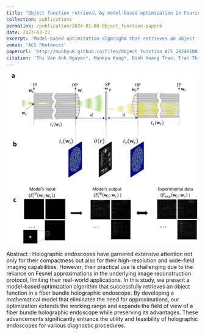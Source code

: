 ```yaml
---
title: "Object function retrieval by model-based optimization in Fourier holographic endoscopy"
collection: publications
permalink: /publication/2024-01-08-Object_function-paper6
date: 2023-03-23
excerpt: 'Model-based optimization algorighm that retrieves an object function in a fiber bundle holographic endoscope'
venue: 'ACS Photonics'
paperurl: 'http://munkyuK.github.io/files/Object_function_ACS_20240108.pdf'
citation: 'Thi Van Anh Nguyen*, Munkyu Kang*, Dinh Hoang Tran, Tran Thinh Le, Youngwoon Choi, and Wonshik Choi, &quot;Object function retrieval by model-based optimization in Fourier holographic endoscopy&quot;, <i>Optics Express</i>., 31, 11705 (2023).'
---
```


![Optimization](https://github.com/munkyuK/munkyuK.github.io/blob/master/images/Optimization.png?raw=true)

Abstract : Holographic endoscopes have garnered extensive attention not only for their compactness but also for their high-resolution and wide-field imaging capabilities. However, their practical use is challenging due to the reliance on Fesnel approximations in the underlying image reconstruction protocol, limiting their real-world applications. In this study, we present a model-based optimization algorithm that successfully retrieves an object function in a fiber bundle holographic endoscope. By developing a mathematical model that eliminates the need for approximations, our optimization extends the working range and expands the field of view of a fiber bundle holographic endoscope while preserving its advantages. These advancements significantly enhance the utility and feasibility of holographic endoscopes for various diagnostic procedures.
